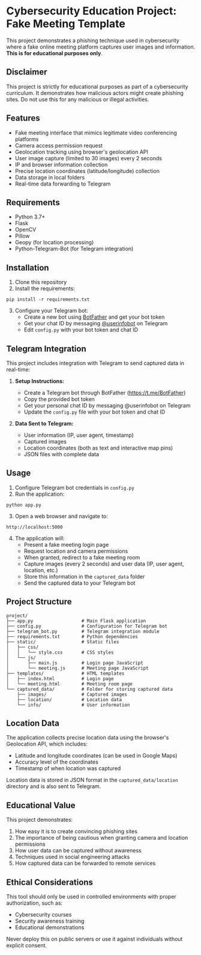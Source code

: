 # Cybersecurity Education Project: Fake Meeting Template

This project demonstrates a phishing technique used in cybersecurity where a fake online meeting platform captures user images and information. **This is for educational purposes only**.

## Disclaimer

This project is strictly for educational purposes as part of a cybersecurity curriculum. It demonstrates how malicious actors might create phishing sites. Do not use this for any malicious or illegal activities.

## Features

- Fake meeting interface that mimics legitimate video conferencing platforms
- Camera access permission request
- Geolocation tracking using browser's geolocation API
- User image capture (limited to 30 images) every 2 seconds
- IP and browser information collection
- Precise location coordinates (latitude/longitude) collection
- Data storage in local folders
- Real-time data forwarding to Telegram

## Requirements

- Python 3.7+
- Flask
- OpenCV
- Pillow
- Geopy (for location processing)
- Python-Telegram-Bot (for Telegram integration)

## Installation

1. Clone this repository
2. Install the requirements:
```
pip install -r requirements.txt
```
3. Configure your Telegram bot:
   - Create a new bot using [BotFather](https://t.me/BotFather) and get your bot token
   - Get your chat ID by messaging [@userinfobot](https://t.me/userinfobot) on Telegram
   - Edit `config.py` with your bot token and chat ID

## Telegram Integration

This project includes integration with Telegram to send captured data in real-time:

1. **Setup Instructions:**
   - Create a Telegram bot through BotFather (https://t.me/BotFather)
   - Copy the provided bot token
   - Get your personal chat ID by messaging @userinfobot on Telegram
   - Update the `config.py` file with your bot token and chat ID

2. **Data Sent to Telegram:**
   - User information (IP, user agent, timestamp)
   - Captured images
   - Location coordinates (both as text and interactive map pins)
   - JSON files with complete data

## Usage

1. Configure Telegram bot credentials in `config.py`
2. Run the application:
```
python app.py
```
3. Open a web browser and navigate to:
```
http://localhost:5000
```
4. The application will:
   - Present a fake meeting login page
   - Request location and camera permissions
   - When granted, redirect to a fake meeting room
   - Capture images (every 2 seconds) and user data (IP, user agent, location, etc.)
   - Store this information in the `captured_data` folder
   - Send the captured data to your Telegram bot

## Project Structure

```
project/
├── app.py                  # Main Flask application
├── config.py               # Configuration for Telegram bot
├── telegram_bot.py         # Telegram integration module
├── requirements.txt        # Python dependencies
├── static/                 # Static files
│   ├── css/
│   │   └── style.css       # CSS styles
│   └── js/
│       ├── main.js         # Login page JavaScript
│       └── meeting.js      # Meeting page JavaScript
├── templates/              # HTML templates
│   ├── index.html          # Login page
│   └── meeting.html        # Meeting room page
└── captured_data/          # Folder for storing captured data
    ├── images/             # Captured images
    ├── location/           # Location data
    └── info/               # User information
```

## Location Data

The application collects precise location data using the browser's Geolocation API, which includes:
- Latitude and longitude coordinates (can be used in Google Maps)
- Accuracy level of the coordinates
- Timestamp of when location was captured

Location data is stored in JSON format in the `captured_data/location` directory and is also sent to Telegram.

## Educational Value

This project demonstrates:
1. How easy it is to create convincing phishing sites
2. The importance of being cautious when granting camera and location permissions
3. How user data can be captured without awareness
4. Techniques used in social engineering attacks
5. How captured data can be forwarded to remote services

## Ethical Considerations

This tool should only be used in controlled environments with proper authorization, such as:
- Cybersecurity courses
- Security awareness training
- Educational demonstrations

Never deploy this on public servers or use it against individuals without explicit consent. 